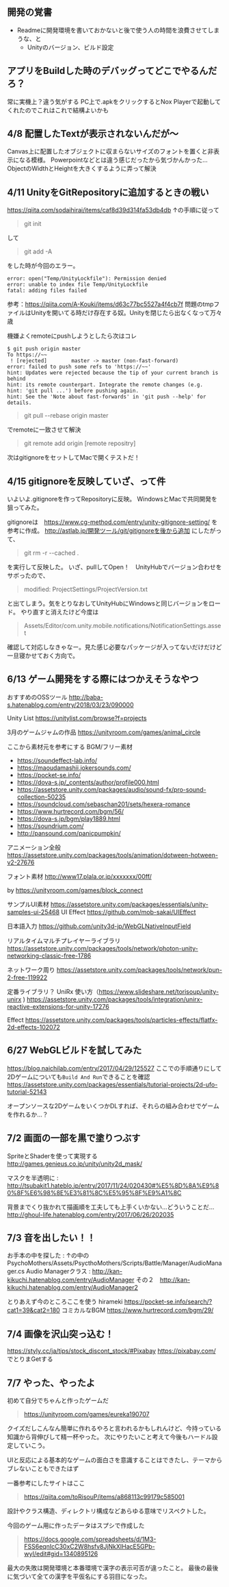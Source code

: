 ## 開発の覚書
- Readmeに開発環境を書いておかないと後で使う人の時間を浪費させてしまうな、と
  - Unityのバージョン、ビルド設定

## アプリをBuildした時のデバッグってどこでやるんだろ？
常に実機上？違う気がする
PC上で.apkをクリックするとNox Playerで起動してくれたのでこれはこれで結構よいかも

## 4/8 配置したTextが表示されないんだが～
Canvas上に配置したオブジェクトに収まらないサイズのフォントを置くと非表示になる模様。
Powerpointなどとは違う感じだったから気づかんかった…
ObjectのWidthとHeightを大きくするように弄って解決

## 4/11 UnityをGitRepositoryに追加するときの戦い
https://qiita.com/sodaihirai/items/caf8d39d314fa53db4db
↑の手順に従って
> git init

して
> git add -A

をした時が今回のエラー。
```
error: open("Temp/UnityLockfile"): Permission denied
error: unable to index file Temp/UnityLockfile
fatal: adding files failed
```
参考：https://qiita.com/A-Kouki/items/d63c77bc5527a4f4cb7f
問題のtmpファイルはUnityを開いてる時だけ存在する奴。Unityを閉じたら出なくなって万々歳

機嫌よくremoteにpushしようとしたら次はコレ
```
$ git push origin master
To https://~~
 ! [rejected]        master -> master (non-fast-forward)
error: failed to push some refs to 'https://~~'
hint: Updates were rejected because the tip of your current branch is behind
hint: its remote counterpart. Integrate the remote changes (e.g.
hint: 'git pull ...') before pushing again.
hint: See the 'Note about fast-forwards' in 'git push --help' for details.
```
> git pull --rebase origin master

でremoteに一致させて解決
> git remote add origin [remote repositry]

次はgitignoreをセットしてMacで開くテストだ！

## 4/15 gitignoreを反映していざ、って件
いよいよ.gitignoreを作ってRepositoryに反映。
WindowsとMacで共同開発を狙ってみた。

gitignoreは　https://www.cg-method.com/entry/unity-gitignore-setting/ を参考に作成。
http://astlab.jp/開発ツール/git/gitignoreを後から追加 にしたがって、
> git rm -r --cached .

を実行して反映した。
いざ、pullしてOpen！　UnityHubでバージョン合わせをサボったので、
> 	modified:   ProjectSettings/ProjectVersion.txt

と出てしまう。気をとりなおしてUnityHubにWindowsと同じバージョンをロード。
やり直すと消えたけど今度は
> Assets/Editor/com.unity.mobile.notifications/NotificationSettings.asset

確認して対応しなきゃなー。見た感じ必要なパッケージが入ってないだけだけど一旦寝かせておく方向で。

## 6/13 ゲーム開発をする際にはつかえそうなやつ
おすすめのOSSツール
http://baba-s.hatenablog.com/entry/2018/03/23/090000

Unity List
https://unitylist.com/browse?f=projects

3月のゲームジャムの作品
https://unityroom.com/games/animal_circle

ここから素材元を参考にする
BGM/フリー素材
- https://soundeffect-lab.info/
- https://maoudamashii.jokersounds.com/
- https://pocket-se.info/
- https://dova-s.jp/_contents/author/profile000.html
- https://assetstore.unity.com/packages/audio/sound-fx/pro-sound-collection-50235
- https://soundcloud.com/sebaschan201/sets/hexera-romance
- https://www.hurtrecord.com/bgm/56/
- https://dova-s.jp/bgm/play1889.html
- https://soundrium.com/
- http://pansound.com/panicpumpkin/

アニメーション全般
https://assetstore.unity.com/packages/tools/animation/dotween-hotween-v2-27676

フォント素材
http://www17.plala.or.jp/xxxxxxx/00ff/

by https://unityroom.com/games/block_connect

サンプルUI素材
https://assetstore.unity.com/packages/essentials/unity-samples-ui-25468
UI Effect
https://github.com/mob-sakai/UIEffect

日本語入力
https://github.com/unity3d-jp/WebGLNativeInputField

リアルタイムマルチプレイヤーライブラリ
https://assetstore.unity.com/packages/tools/network/photon-unity-networking-classic-free-1786

ネットワーク周り
https://assetstore.unity.com/packages/tools/network/pun-2-free-119922

定番ライブラリ？
UniRx 使い方（https://www.slideshare.net/torisoup/unity-unirx )
https://assetstore.unity.com/packages/tools/integration/unirx-reactive-extensions-for-unity-17276

Effect
https://assetstore.unity.com/packages/tools/particles-effects/flatfx-2d-effects-102072

## 6/27 WebGLビルドを試してみた
https://blog.naichilab.com/entry/2017/04/29/125527
ここでの手順通りにして2Dゲームについても`Build And Run`できることを確認
https://assetstore.unity.com/packages/essentials/tutorial-projects/2d-ufo-tutorial-52143

オープンソースな2DゲームをいくつかDLすれば、それらの組み合わせでゲームを作れるか…？

## 7/2 画面の一部を黒で塗りつぶす
SpriteとShaderを使って実現する
http://games.genieus.co.jp/unity/unity2d_mask/

マスクを半透明に : http://tsubakit1.hateblo.jp/entry/2017/11/24/020430#%E5%8D%8A%E9%80%8F%E6%98%8E%E3%81%8C%E5%95%8F%E9%A1%8C

背景までくり抜かれて描画順を工夫しても上手くいかない…どういうことだ…
http://ghoul-life.hatenablog.com/entry/2017/06/26/202035

## 7/3 音を出したい！！
お手本の中を探した : ↑の中の　PsychoMothers/Assets/PsycthoMothers/Scripts/Battle/Manager/AudioManager.cs
Audio Managerクラス : http://kan-kikuchi.hatenablog.com/entry/AudioManager
その２　http://kan-kikuchi.hatenablog.com/entry/AudioManager2

とりあえず今のところここを使う
hirameki https://pocket-se.info/search/?cat1=39&cat2=180
コミカルなBGM https://www.hurtrecord.com/bgm/29/

## 7/4 画像を沢山突っ込む！
https://styly.cc/ja/tips/stock_discont_stock/#Pixabay
https://pixabay.com/
でとりまGetする

## 7/7 やった、やったよ
初めて自分でちゃんと作ったゲームだ
> https://unityroom.com/games/eureka190707

クイズだしこんなん簡単に作れるやろと言われるかもしれんけど、今持っている知識から背伸びして精一杯やった。
次にやりたいこと考えて今後もハードル設定していこう。

UIと反応による基本的なゲームの面白さを意識することはできたし、テーマからブレないこともできたはず

一番参考にしたサイトはここ
> https://qiita.com/toRisouP/items/a868113c99179c585001

設計やクラス構造、ディレクトリ構成などあらゆる意味でリスペクトした。

今回のゲーム用に作ったデータはスプシで作成した
> https://docs.google.com/spreadsheets/d/1M3-FSS6eqnIcC30xC2W8hsfv8JjNkXIHacE5GPb-wyI/edit#gid=1340895126

最大の失敗は開発環境と本番環境で漢字の表示可否が違ったこと。
最後の最後に気づいて全ての漢字を平仮名にする羽目になった。
